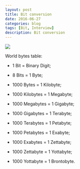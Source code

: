 ```yaml
---
layout: post
title: Bit conversion
date: 2016-06-27
categories: blog
tags: [Bit, Interview]
description: Bit conversion
---
```





![](https://qph.ec.quoracdn.net/main-qimg-e3ff59ab4b0e6928de0fa8387c2075f8)


World bytes table:

- 1 Bit = Binary Digit;

- 8 Bits = 1 Byte;

- 1000 Bytes = 1 Kilobyte;

- 1000 Kilobytes = 1 Megabyte;

- 1000 Megabytes = 1 Gigabyte;

- 1000 Gigabytes = 1 Terabyte;

- 1000 Terabytes = 1 Petabyte;

- 1000 Petabytes = 1 Exabyte;

- 1000 Exabytes = 1 Zettabyte;

- 1000 Zettabyte = 1 Yottabyte;

- 1000 Yottabyte = 1 Brontobyte.


